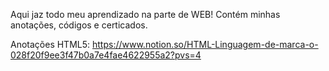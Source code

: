 Aqui jaz todo meu aprendizado na parte de WEB!
Contém minhas anotações, códigos e certicados.

Anotações HTML5: https://www.notion.so/HTML-Linguagem-de-marca-o-028f20f9ee3f47b0a7e4fae4622955a2?pvs=4
